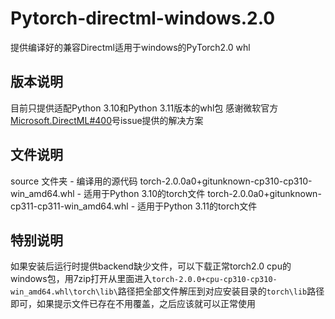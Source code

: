 # Pytorch-directml-windows.2.0
提供编译好的兼容Directml适用于windows的PyTorch2.0 whl

## 版本说明

目前只提供适配Python 3.10和Python 3.11版本的whl包
感谢微软官方[Microsoft.DirectML#400](https://github.com/microsoft/DirectML/issues/400#issuecomment-1470074201)号issue提供的解决方案

## 文件说明

source 文件夹 - 编译用的源代码
torch-2.0.0a0+gitunknown-cp310-cp310-win_amd64.whl - 适用于Python 3.10的torch文件
torch-2.0.0a0+gitunknown-cp311-cp311-win_amd64.whl - 适用于Python 3.11的torch文件

## 特别说明

如果安装后运行时提供backend缺少文件，可以下载正常torch2.0 cpu的windows包，用7zip打开从里面进入`torch-2.0.0+cpu-cp310-cp310-win_amd64.whl\torch\lib\`路径把全部文件解压到对应安装目录的`torch\lib`路径即可，如果提示文件已存在不用覆盖，之后应该就可以正常使用
